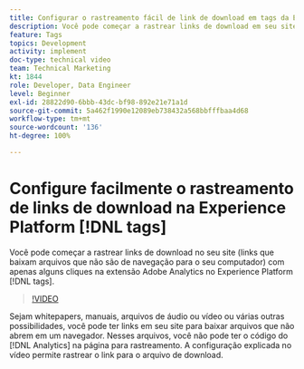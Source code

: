 ```yaml
---
title: Configurar o rastreamento fácil de link de download em tags da Experience Platform
description: Você pode começar a rastrear links de download em seu site (links que baixam arquivos que não são do navegador para sua máquina) com apenas alguns cliques na extensão do Adobe Analytics em tags da Experience Platform.
feature: Tags
topics: Development
activity: implement
doc-type: technical video
team: Technical Marketing
kt: 1844
role: Developer, Data Engineer
level: Beginner
exl-id: 28822d90-6bbb-43dc-bf98-892e21e71a1d
source-git-commit: 5a462f1990e12089eb738432a568bbfffbaa4d68
workflow-type: tm+mt
source-wordcount: '136'
ht-degree: 100%

---
```


# Configure facilmente o rastreamento de links de download na Experience Platform [!DNL tags]

Você pode começar a rastrear links de download no seu site (links que baixam arquivos que não são de navegação para o seu computador) com apenas alguns cliques na extensão Adobe Analytics no Experience Platform [!DNL tags].

>[!VIDEO](https://video.tv.adobe.com/v/25762/?quality=12&learn=on)

Sejam whitepapers, manuais, arquivos de áudio ou vídeo ou várias outras possibilidades, você pode ter links em seu site para baixar arquivos que não abrem em um navegador. Nesses arquivos, você não pode ter o código do [!DNL Analytics] na página para rastreamento. A configuração explicada no vídeo permite rastrear o link para o arquivo de download.
